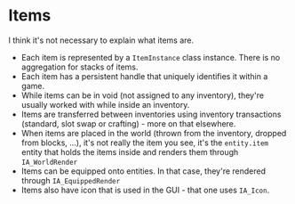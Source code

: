 # Items

I think it's not necessary to explain what items are.

* Each item is represented by a `ItemInstance` class instance. There is no aggregation for stacks of items.
* Each item has a persistent handle that uniquely identifies it within a game.
* While items can be in void (not assigned to any inventory), they're usually worked with while inside an inventory.
* Items are transferred between inventories using inventory transactions (standard, slot swap or crafting) - more on that elsewhere.
* When items are placed in the world (thrown from the inventory, dropped from blocks, ...), it's not really the item you see, it's the `entity.item` entity that holds the items inside and renders them through `IA_WorldRender` 
* Items can be equipped onto entities. In that case, they're rendered through `IA_EquippedRender`
* Items also have icon that is used in the GUI - that one uses `IA_Icon`.